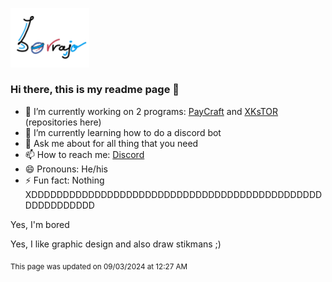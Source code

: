 <picture> <img height="25%" width="25%" src= "https://github.com/b0rrajo/b0rrajo/blob/main/IMG_0128.JPG"> </picture>
### Hi there, this is my readme page 👋
- 🔭 I’m currently working on 2 programs: [PayCraft](https://github.com/b0rrajo/PayCraft-Systems) and [XKsTOR](https://github.com/b0rrajo/XKsTOR) (repositories here)
- 🌱 I’m currently learning how to do a discord bot 
- 💬 Ask me about for all thing that you need
- 📫 How to reach me: [Discord](https://discordapp.com/users/698132997601361970)
- 😄 Pronouns: He/his
- ⚡ Fun fact: Nothing XDDDDDDDDDDDDDDDDDDDDDDDDDDDDDDDDDDDDDDDDDDDDDDDDDDDDDDDDD

Yes, I'm bored

Yes, I like graphic design and also draw stikmans ;)

<sub>This page was updated on 09/03/2024 at 12:27 AM</sub>

<!--
**b0rrajo/b0rrajo** is a ✨ _special_ ✨ repository because its `README.md` (this file) appears on your GitHub profile.

Here are some ideas to get you started:

- 🔭 I’m currently working on ...
- 🌱 I’m currently learning ...
- 👯 I’m looking to collaborate on ...
- 🤔 I’m looking for help with ...
- 💬 Ask me about ...
- 📫 How to reach me: ...
- 😄 Pronouns: ...
- ⚡ Fun fact: ...
-->
